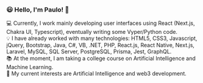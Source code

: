 ### :smiley: Hello, I'm Paulo! :wave:

💻 Currently, I work mainly developing user interfaces using React (Next.js, Chakra UI, Typescript), eventually writing some Vyper/Python code.<br />
💡 I have already worked with many technologies: HTML5, CSS3, Javascript, jQuery, Bootstrap, Java, C#, VB, .NET, PHP, React.js, React Native, Next.js, Laravel, MySQL, SQL Server, PostgreSQL, Prisma, Jest, GraphQL.<br />
📚 At the moment, I am taking a college course on Artificial Intelligence and Machine Learning.<br />
🧠 My current interests are Artificial Intelligence and web3 development.

<!--
:bulb: Minhas habilidades em desenvolvimento abrangem HTML5, CSS3, Javascript, jQuery, Bootstrap, Java, C#, .NET, PHP, Laravel, MySQL e SQL Server. Meus interesses são: desenvolvimento web (full stack), sistemas de Internet das Coisas e desenvolvimento de aplicativos móveis utilizando tecnologias híbridas. No momento estou aprendendo a utilizar as bibliotecas ReactJS e React Native. :rocket:

:factory: Desde o fim de 2013 trabalho na Engetron, uma empresa de destaque do ramo de nobreaks no Brasil. Estou lá desde 2013, onde já desenvolvi softwares para comunicação com nobreaks e também para a área comercial (incluindo integrações entre sistemas, como CRM Microsoft Dynamics e ERP Totvs Protheus). Atualmente trabalho no desenvolvimento do servidor da aplicação de IoT (Internet das Coisas) da empresa, chamada Engetron IoT. :iphone: :computer: :zap:

**prscreis/prscreis** is a ✨ _special_ ✨ repository because its `README.md` (this file) appears on your GitHub profile.

Here are some ideas to get you started:

🔭 I’m currently working on ...
- 🌱 I’m currently learning ...
- 👯 I’m looking to collaborate on ...
- 🤔 I’m looking for help with ...
- 💬 Ask me about ...
- 📫 How to reach me: ...
- 😄 Pronouns: ...
- ⚡ Fun fact: ...
-->
